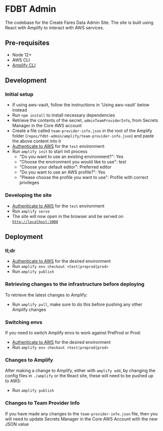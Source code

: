 # FDBT Admin

The codebase for the Create Fares Data Admin Site. The site is built using React with Amplify to interact with AWS services.

## Pre-requisites

-   Node 12+
-   AWS CLI
-   [Amplify CLI](https://docs.amplify.aws/cli/start/install)

## Development

### Initial setup

-   If using aws-vault, follow the instructions in 'Using aws-vault' below instead
-   Run `npm install` to install necessary dependencies
-   Retrieve the contents of the secret, `adminTeamProviderInfo`, from Secrets Manager in the Core AWS account
-   Create a file called `team-provider-info.json` in the root of the Amplify folder (`repos/fdbt-admin/amplify/team-provider-info.json`) and paste the above content into it
-   [Authenticate to AWS](../../docs/how-to/access-aws.md) for the `test` environment
-   Run `amplify init` to start init process
    -   "Do you want to use an existing environment?": Yes
    -   "Choose the environment you would like to use": test
    -   "Choose your default editor": Preferred editor
    -   "Do you want to use an AWS profile?": Yes
    -   "Please choose the profile you want to use": Profile with correct privileges

### Developing the site

-   [Authenticate to AWS](../../docs/how-to/access-aws.md) for the `test` environment
-   Run `amplify serve`
-   The site will now open in the browser and be served on [`http://localhost:3000`](http://localhost:3000)

## Deployment

### tl;dr

-   [Authenticate to AWS](../../docs/how-to/access-aws.md) for the desired environment
-   Run `amplify env checkout <test|preprod|prod>`
-   Run `amplify publish`

### Retrieving changes to the infrastructure before deploying

To retrieve the latest changes to Amplify:

-   Run `amplify pull`, make sure to do this before pushing any other Amplify changes

### Switching envs

If you need to switch Amplify envs to work against PreProd or Prod:

-   [Authenticate to AWS](../../docs/how-to/access-aws.md) for the desired environment
-   Run `amplify env checkout <test|preprod|prod>`

### Changes to Amplify

After making a change to Amplify, either with `amplify add`, by changing the config files in `./amplify` or the React site, these will need to be pushed up to AWS:

-   Run `amplify publish`

### Changes to Team Provider Info

If you have made any changes to the `team-provider-info.json` file, then you will need to update Secrets Manager in the Core AWS Account with the new JSON value
